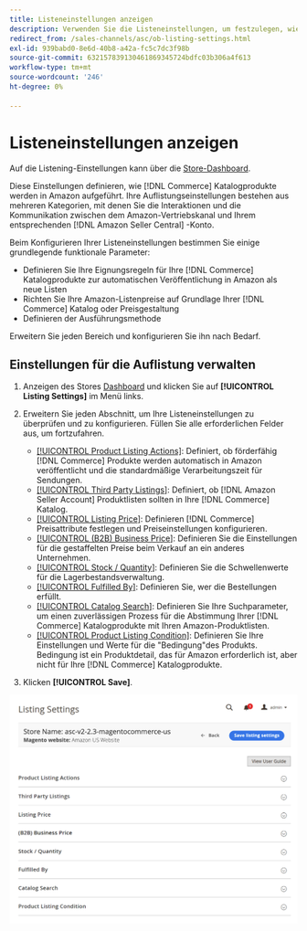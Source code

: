 ```yaml
---
title: Listeneinstellungen anzeigen
description: Verwenden Sie die Listeneinstellungen, um festzulegen, wie Ihre [!DNL Commerce] Katalogprodukte sind unter [!DNL Amazon Marketplace].
redirect_from: /sales-channels/asc/ob-listing-settings.html
exl-id: 939babd0-8e6d-40b8-a42a-fc5c7dc3f98b
source-git-commit: 632157839130461869345724bdfc03b306a4f613
workflow-type: tm+mt
source-wordcount: '246'
ht-degree: 0%

---
```


# Listeneinstellungen anzeigen

Auf die Listening-Einstellungen kann über die [Store-Dashboard](./amazon-store-dashboard.md).

Diese Einstellungen definieren, wie [!DNL Commerce] Katalogprodukte werden in Amazon aufgeführt. Ihre Auflistungseinstellungen bestehen aus mehreren Kategorien, mit denen Sie die Interaktionen und die Kommunikation zwischen dem Amazon-Vertriebskanal und Ihrem entsprechenden [!DNL Amazon Seller Central] -Konto.

Beim Konfigurieren Ihrer Listeneinstellungen bestimmen Sie einige grundlegende funktionale Parameter:

- Definieren Sie Ihre Eignungsregeln für Ihre [!DNL Commerce] Katalogprodukte zur automatischen Veröffentlichung in Amazon als neue Listen
- Richten Sie Ihre Amazon-Listenpreise auf Grundlage Ihrer [!DNL Commerce] Katalog oder Preisgestaltung
- Definieren der Ausführungsmethode

Erweitern Sie jeden Bereich und konfigurieren Sie ihn nach Bedarf.

## Einstellungen für die Auflistung verwalten

1. Anzeigen des Stores [Dashboard](./amazon-store-dashboard.md) und klicken Sie auf **[!UICONTROL Listing Settings]** im Menü links.

1. Erweitern Sie jeden Abschnitt, um Ihre Listeneinstellungen zu überprüfen und zu konfigurieren. Füllen Sie alle erforderlichen Felder aus, um fortzufahren.

   - [[!UICONTROL Product Listing Actions]](./product-listing-actions.md): Definiert, ob förderfähig [!DNL Commerce] Produkte werden automatisch in Amazon veröffentlicht und die standardmäßige Verarbeitungszeit für Sendungen.
   - [[!UICONTROL Third Party Listings]](./third-party-listing-settings.md): Definiert, ob [!DNL Amazon Seller Account] Produktlisten sollten in Ihre [!DNL Commerce] Katalog.
   - [[!UICONTROL Listing Price]](./listing-price.md): Definieren [!DNL Commerce] Preisattribute festlegen und Preiseinstellungen konfigurieren.
   - [[!UICONTROL (B2B) Business Price]](./business-pricing.md): Definieren Sie die Einstellungen für die gestaffelten Preise beim Verkauf an ein anderes Unternehmen.
   - [[!UICONTROL Stock / Quantity]](./stock-quantity.md): Definieren Sie die Schwellenwerte für die Lagerbestandsverwaltung.
   - [[!UICONTROL Fulfilled By]](./fulfilled-by.md)\: Definieren Sie, wer die Bestellungen erfüllt.
   - [[!UICONTROL Catalog Search]](./catalog-search.md): Definieren Sie Ihre Suchparameter, um einen zuverlässigen Prozess für die Abstimmung Ihrer [!DNL Commerce] Katalogprodukte mit Ihren Amazon-Produktlisten.
   - [[!UICONTROL Product Listing Condition]](./product-listing-condition.md): Definieren Sie Ihre Einstellungen und Werte für die &quot;Bedingung&quot;des Produkts. Bedingung ist ein Produktdetail, das für Amazon erforderlich ist, aber nicht für Ihre [!DNL Commerce] Katalogprodukte.

1. Klicken **[!UICONTROL Save]**.

![Listening-Einstellungen](assets/amazon-listing-settings.png)
